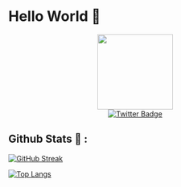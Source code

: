 # Hello World 👋
<div id="header" align="center">
  <img src=https://media.giphy.com/media/gjrYDwbjnK8x36xZIO/giphy.gif width="150"/>
</div>
<div id="badges" align="center">
  <a href="https://twitter.com/nikktwts">
    <img src="https://img.shields.io/badge/Twitter-green?style=for-the-badge&logo=twitter&logoColor=white" alt="Twitter Badge"/>
  </a>
</div>
<div id="views" align="center">
  <img src="https://komarev.com/ghpvc/?username=hypnogagia&style=flat-square&color=green" alt=""/>
</div>

## Github Stats 🐢 :

[![GitHub Streak](http://github-readme-streak-stats.herokuapp.com?user=hypnogagia&theme=dark&background=000000)](https://git.io/streak-stats)

[![Top Langs](https://github-readme-stats.vercel.app/api/top-langs/?username=hypnogagia&layout=compact&theme=vision-friendly-dark)](https://github.com/anuraghazra/github-readme-stats)
